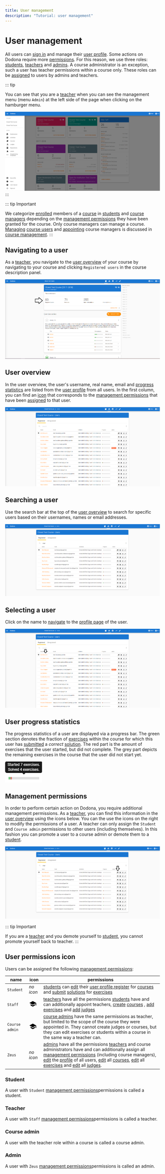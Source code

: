 ```yaml
---
title: User management
description: "Tutorial: user management"
---
```


# User management

All users can [sign in](/en/for-students#sign-in) and manage their [user profile](/en/for-students#user-profile). Some actions on Dodona require more [permissions](#permissions). For this reason, we use three roles: [students](#student), [teachers](#teacher) and [admins](#admin). A course administrator is an exception, such a user has teacher permissions within a course only. These roles can be [assigned](#assign-roles) to users by admins and teachers.

::: tip

You can see that you are a [teacher](#teacher) when you can see the management menu (menu `Admin`) at the left side of the page when clicking on the hamburger menu.

![image](./staff.admin_menu.png)
:::

::: tip Important

We categorize [enrolled](/en/for-students#course-register) members of a [course](/en/course-management#course) in [students](#student) and
[course managers](/en/course-management#course-manager) depending on the [management permissions](#management-permissions) they have been granted for the course. Only course managers can manage a course.
[Managing](/en/course-management#managing-course-users)
[course users](/en/course-management#course-user) and [appointing](/en/course-management#appointing-course-managers) course managers is discussed in [course management](/en/course-management).
:::

## Navigating to a user

As a [teacher](#teacher), you navigate to the [user overview](#user-overview) of your course by navigating to your course and clicking `Registered users` in the course description panel.

![admin menu users](./staff.admin_menu_users.png)

## User overview
In the user overview, the user's username, real name, email and [progress statistics](#user-progress-statistics) are listed from the [user profile](/en/for-students#user-profile) from all users. In the first column, you can find an [icon](#user-permissions-icon) that corresponds to the [management permissions](#management-permissions) that have been [assigned](#assign-permissions) to that user.

![image](./staff.users.png)

## Searching a user
Use the search bar at the top of the [user overview](#user-overview) to search for specific users based on their usernames, names or email addresses.

![image](./staff.users_filtered.png)

## Selecting a user
Click on the name to [navigate](#navigating-to-a-user) to the [profile page](/en/for-students#profile-page) of the user.

![image](./staff.user_profile_link.png)

## User progress statistics
The progress statistics of a user are displayed via a progress bar. The green section denotes the fraction of [exercises](/en/for-students#exercise) within the course for which this user has [submitted](/en/for-students#submit-solution) a *correct* [solution](/en/for-students#solution). The red part is the amount of exercises that the user started, but did not complete. The grey part depicts the remaining exercises in the course that the user did not start yet.

![statistics](./user_progress_statistics.png)
## Management permissions

In order to perform certain action on Dodona, you require additional management permissions. As a [teacher](#teacher), you can find this information in the [user overview](#user-overview) using the icons below. You can the use the icons on the right to modify the permissions of a user. A teacher can only assign the `Student` and `Course admin` permissions to other users (including themselves). In this fashion you can promote a user to a course admin or demote them to a [student](#student).

![image](./staff.user_edit_permission.png)

::: tip Important

If you are a [teacher](#teacher) and you demote yourself to [student](#student), you cannot promote yourself back to teacher.
:::

## User permissions icon
Users can be assigned the following [management permissions](#management-permissions):

 | name                                          | icon                                |permissions|
 | ----------------------------------------------|-----------------------------------------|----------|
 | `Student`|   *no icon*|                                  [students](#student) can [edit](/en/for-students#user-profile-edit) their [user profile](/en/for-students#user-profile),[register](/en/for-students#course-register) for [courses](/en/course-management#course) and [submit](/en/for-students#submit-solution) [solutions](/en/for-students#solution) for [exercises](/en/for-students#exercise)|
 |`Staff`|     ![image](../../../images/role_icons/staff.png)|   [teachers](#teacher) have all the permissions [students](#student) have and can additionally appoint teachers, [create](/en/course-management#create-a-course) [courses](/en/course-management#course) , [add](/en/course-management#add-exercise) [exercises](/en/for-students#exercise) and [add](/en/creating-a-judge) [judges](/en/for-students#judge) |
  |`Course admin`| ![course admin](../../../images/role_icons/staff.png)|[course admins](#course-admin) have the same permissions as teacher, but limited to the scope of the course they were appointed in. They cannot create judges or courses, but they can edit exercises or students within a course in the same way a teacher can.| 
 |`Zeus`|      *no icon*|    [admins](#admin) have all the permissions [teachers](#teacher) and course administrators have and can additionally assign all [management permissions](#management-permissions) (including course managers), [edit](/en/for-students#edit-user-profile) the [profile](/en/for-students#user-profile) of all users, [edit](/en/course-management#edit-course) all [courses](/en/course-management#course), [edit](/en/course-management#edit-exercise) all [exercises](/en/for-students#exercise) and [edit]((/en/judges#edit-judge)) all [judges](/en/for-students#judge).

### Student
A user with `Student` [management permissions](#management-permissions)permissions is called a student.
### Teacher
A user with `Staff` [management permissions](#management-permissions)permissions is called a teacher.
### Course admin
A user with the teacher role within a course is called a course admin.
### Admin
A user with `Zeus` [management permissions](#management-permissions)permissions is called an admin.
